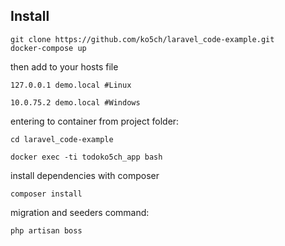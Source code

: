 ## Install

```
git clone https://github.com/ko5ch/laravel_code-example.git
docker-compose up
```
then add to your hosts file

```
127.0.0.1 demo.local #Linux

10.0.75.2 demo.local #Windows
```

entering to container from project folder:

```
cd laravel_code-example

docker exec -ti todoko5ch_app bash
```

install dependencies with composer
```
composer install 
```

migration and seeders command:
```
php artisan boss
```

